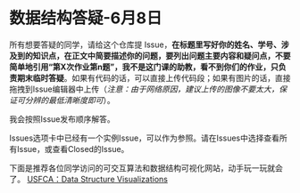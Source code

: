 # 数据结构答疑-6月8日

所有想要答疑的同学，请给这个仓库提 Issue，**在标题里写好你的姓名、学号、涉及到的知识点，在正文中简要描述你的问题，要列出问题主要内容和疑问点，不要简单地引用“第X次作业第n题”，我不是这门课的助教，看不到你们的作业，只负责期末临时答疑**。如果有代码的话，可以直接上传代码段；如果有图片的话，直接拖拽到Issue编辑器中上传（*注意：由于网络原因，建议上传的图像不要太大，保证可分辨的最低清晰度即可*）。

我会按照Issue发布顺序解答。

Issues选项卡中已经有一个实例Issue，可以作为参照。请在Issues中选择查看所有Issue，或查看Closed的Issue。

下面是推荐各位同学访问的可交互算法和数据结构可视化网站，动手玩一玩就会了。
[USFCA：Data Structure Visualizations](https://www.cs.usfca.edu/~galles/visualization/Algorithms.html)

